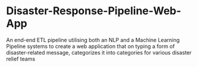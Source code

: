 # Disaster-Response-Pipeline-Web-App
An end-end ETL pipeline utilising both an NLP and a Machine Learning Pipeline systems to create a web application that on typing a form of disaster-related message, categorizes it into categories for various disaster relief teams

